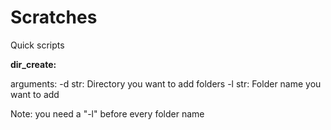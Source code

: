 # Scratches
Quick scripts

**dir_create:** 

arguments: 
  -d str: Directory you want to add folders
  -l str: Folder name you want to add
  
Note: you need a "-l" before every folder name
